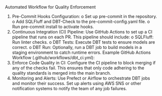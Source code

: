 Automated Workflow for Quality Enforcement
1.	Pre-Commit Hooks Configuration:
o	Set up pre-commit in the repository.
o	Add SQLFluff and DBT-Check to the pre-commit-config.yaml file.
o	Run pre-commit install to activate hooks.
2.	Continuous Integration (CI) Pipeline:
Use GitHub Actions to set up a CI pipeline that runs on each PR. This pipeline should include:
o	SQLFluff: Run linter checks.
o	DBT Tests: Execute DBT tests to ensure models are correct.
o	DBT Run: Optionally, run a DBT job to build models in a staging environment to catch runtime errors.
Example GitHub Actions Workflow (.github/workflows/dbt_ci.yml):
3.	Enforce Code Quality in CI:
Configure the CI pipeline to block merging if any of the checks fail. This ensures that only code adhering to the quality standards is merged into the main branch.
4.	Monitoring and Alerts:
Use Prefect or Airflow to orchestrate DBT jobs and monitor their success. Set up alerts using AWS SNS or other notification systems to notify the team of any job failures.

